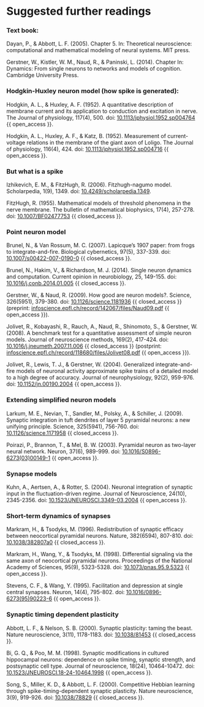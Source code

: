 # Suggested further readings

### Text book:

Dayan, P., & Abbott, L. F. (2005). Chapter 5. In: Theoretical neuroscience: computational and mathematical modeling of neural systems. MIT press.

Gerstner, W., Kistler, W. M., Naud, R., & Paninski, L. (2014). Chapter In: Dynamics: From single neurons to networks and models of cognition. Cambridge University Press.

### Hodgkin-Huxley neuron model (how spike is generated):

Hodgkin, A. L., & Huxley, A. F. (1952). A quantitative description of membrane current and its application to conduction and excitation in nerve. The Journal of physiology, 117(4), 500. doi: [10.1113/jphysiol.1952.sp004764](https://doi.org/10.1113/jphysiol.1952.sp004764) {{ open_access }}.

Hodgkin, A. L., Huxley, A. F., & Katz, B. (1952). Measurement of current-voltage relations in the membrane of the giant axon of Loligo. The Journal of physiology, 116(4), 424. doi: [10.1113/jphysiol.1952.sp004716](https://doi.org/10.1113/jphysiol.1952.sp004716) {{ open_access }}.

### But what is a spike

Izhikevich, E. M., & FitzHugh, R. (2006). Fitzhugh-nagumo model. Scholarpedia, 1(9), 1349. doi: [10.4249/scholarpedia.1349](http://doi.org/10.4249/scholarpedia.1349).

FitzHugh, R. (1955). Mathematical models of threshold phenomena in the nerve membrane. The bulletin of mathematical biophysics, 17(4), 257-278. doi: [10.1007/BF02477753](https://doi.org/10.1007/BF02477753) {{ closed_access }}.

### Point neuron model

Brunel, N., & Van Rossum, M. C. (2007). Lapicque’s 1907 paper: from frogs to integrate-and-fire. Biological cybernetics, 97(5), 337-339. doi: [10.1007/s00422-007-0190-0](https://doi.org/10.1007/s00422-007-0190-0) {{ closed_access }}.

Brunel, N., Hakim, V., & Richardson, M. J. (2014). Single neuron dynamics and computation. Current opinion in neurobiology, 25, 149-155. doi: [10.1016/j.conb.2014.01.005](https://doi.org/10.1016/j.conb.2014.01.005) {{ closed_access }}.

Gerstner, W., & Naud, R. (2009). How good are neuron models?. Science, 326(5951), 379-380. doi: [10.1126/science.1181936](https://doi.org/10.1126/science.1181936) {{ closed_access }} (preprint: [infoscience.epfl.ch/record/142067/files/Naud09.pdf](https://infoscience.epfl.ch/record/142067/files/Naud09.pdf) {{ open_access }}).

Jolivet, R., Kobayashi, R., Rauch, A., Naud, R., Shinomoto, S., & Gerstner, W. (2008). A benchmark test for a quantitative assessment of simple neuron models. Journal of neuroscience methods, 169(2), 417-424. doi: [10.1016/j.jneumeth.2007.11.006](https://doi.org/10.1016/j.jneumeth.2007.11.006) {{ closed_access }} (postprint: [infoscience.epfl.ch/record/118680/files/Jolivet08.pdf](https://infoscience.epfl.ch/record/118680/files/Jolivet08.pdf) {{ open_access }}).

Jolivet, R., Lewis, T. J., & Gerstner, W. (2004). Generalized integrate-and-fire models of neuronal activity approximate spike trains of a detailed model to a high degree of accuracy. Journal of neurophysiology, 92(2), 959-976. doi: [10.1152/jn.00190.2004](https://doi.org/10.1152/jn.00190.2004) {{ open_access }}.

### Extending simplified neuron models

Larkum, M. E., Nevian, T., Sandler, M., Polsky, A., & Schiller, J. (2009). Synaptic integration in tuft dendrites of layer 5 pyramidal neurons: a new unifying principle. Science, 325(5941), 756-760. doi: [10.1126/science.1171958](https://doi.org/10.1126/science.1171958) {{ closed_access }}.

Poirazi, P., Brannon, T., & Mel, B. W. (2003). Pyramidal neuron as two-layer neural network. Neuron, 37(6), 989-999. doi: [10.1016/S0896-6273(03)00149-1](https://doi.org/10.1016/S0896-6273(03)00149-1) {{ open_access }}.

### Synapse models

Kuhn, A., Aertsen, A., & Rotter, S. (2004). Neuronal integration of synaptic input in the fluctuation-driven regime. Journal of Neuroscience, 24(10), 2345-2356. doi: [10.1523/JNEUROSCI.3349-03.2004](https://doi.org/10.1523/JNEUROSCI.3349-03.2004) {{ open_access }}.

### Short-term dynamics of synapses

Markram, H., & Tsodyks, M. (1996). Redistribution of synaptic efficacy between neocortical pyramidal neurons. Nature, 382(6594), 807-810. doi: [10.1038/382807a0](https://doi.org/10.1038/382807a0) {{ closed_access }}.

Markram, H., Wang, Y., & Tsodyks, M. (1998). Differential signaling via the same axon of neocortical pyramidal neurons. Proceedings of the National Academy of Sciences, 95(9), 5323-5328. doi: [10.1073/pnas.95.9.5323](https://doi.org/10.1073/pnas.95.9.5323) {{ open_access }}.

Stevens, C. F., & Wang, Y. (1995). Facilitation and depression at single central synapses. Neuron, 14(4), 795-802. doi: [10.1016/0896-6273(95)90223-6](https://doi.org/10.1016/0896-6273(95)90223-6) {{ open_access }}.

### Synaptic timing dependent plasticity

Abbott, L. F., & Nelson, S. B. (2000). Synaptic plasticity: taming the beast. Nature neuroscience, 3(11), 1178-1183. doi: [10.1038/81453](https://doi.org/10.1038/81453) {{ closed_access }}.

Bi, G. Q., & Poo, M. M. (1998). Synaptic modifications in cultured hippocampal neurons: dependence on spike timing, synaptic strength, and postsynaptic cell type. Journal of neuroscience, 18(24), 10464-10472. doi: [10.1523/JNEUROSCI.18-24-10464.1998](https://doi.org/10.1523/JNEUROSCI.18-24-10464.1998) {{ open_access }}.

Song, S., Miller, K. D., & Abbott, L. F. (2000). Competitive Hebbian learning through spike-timing-dependent synaptic plasticity. Nature neuroscience, 3(9), 919-926. doi: [10.1038/78829](https://doi.org/10.1038/78829) {{ closed_access }}.
